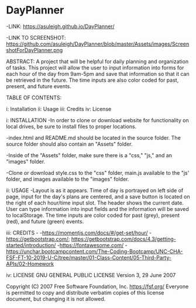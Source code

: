 # DayPlanner
-LINK: https://asuleigh.github.io/DayPlanner/

-LINK TO SCREENSHOT: https://github.com/asuleigh/DayPlanner/blob/master/Assets/images/ScreenshotForDayPlanner.png

ABSTRACT: A project that will be helpful for daily planning and organization of tasks. This project will allow the user to input information into forms for each hour of the day from 9am-5pm and save that information so that it can be retrieved in the future. The time inputs are also color coded for past, present, and future events.

TABLE OF CONTENTS:

i: Installation
ii: Usage 
iii: Credits 
iv: License

i: INSTALLATION -In order to clone or download website for functionality on local drives, be sure to install files to proper locations.

-index.html and README.md should be located in the source folder. The source folder should also contain an "Assets" folder.

-Inside of the "Assets" folder, make sure there is a "css," "js," and an "images" folder.

-Clone or download style.css to the "css" folder, main.js available to the "js' folder, and images available to the "images" folder.

ii: USAGE -Layout is as it appears. Time of day is portrayed on left side of page, input for the day's plans are centered, and a save button is located on the right of each hour/time input slot. The header shows the current date. User can type information into input fields and the information will be saved to localStorage. The time inputs are color coded for past (grey), present (red), and future (green) events.

iii: CREDITS -
-https://momentjs.com/docs/#/get-set/hour/
-https://getbootstrap.com/; https://getbootstrap.com/docs/4.3/getting-started/introduction/
-https://fontawesome.com/
-https://unchar.bootcampcontent.com/The-Coding-Bootcamp/UNC-CHA-FSF-FT-10-2019-U-C/tree/master/01-Class-Content/05-Third-Party-APIs/02-Homework 

iv: LICENSE GNU GENERAL PUBLIC LICENSE Version 3, 29 June 2007

Copyright (C) 2007 Free Software Foundation, Inc. https://fsf.org/ Everyone is permitted to copy and distribute verbatim copies of this license document, but changing it is not allowed.